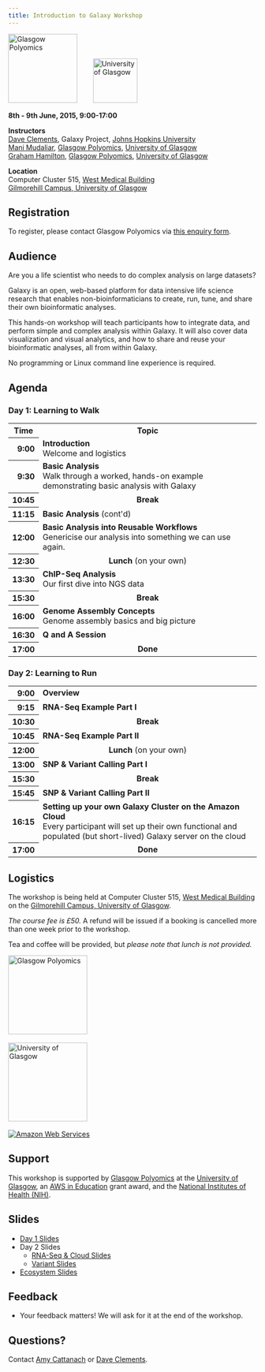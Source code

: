 ```yaml
---
title: Introduction to Galaxy Workshop
---
```

<div class='center'>
<a href='http://www.polyomics.gla.ac.uk/'><img src="/src/images/logos/GlasgowPolyomics.jpg" alt="Glasgow Polyomics" height="140" /></a>
&nbsp;&nbsp;&nbsp;&nbsp;&nbsp;&nbsp; 
<a href='http://www.gla.ac.uk/'><img src="/src/images/logos/UGlasgowLogo.jpg" alt="University of Glasgow" height="90" /></a> 


**8th - 9th June, 2015, 9:00-17:00**

**Instructors** <br /> 
[Dave Clements](/src/dave-clements/index.md), Galaxy Project, [Johns Hopkins University](http://www.jhu.edu)<br />
[Mani Mudaliar](http://www.polyomics.gla.ac.uk/biog-manimudaliar.html), [Glasgow Polyomics](http://www.polyomics.gla.ac.uk/), [University of Glasgow](http://www.gla.ac.uk/)<br />
[Graham Hamilton](http://www.polyomics.gla.ac.uk/biog-ghamilton.html),  [Glasgow Polyomics](http://www.polyomics.gla.ac.uk/), [University of Glasgow](http://www.gla.ac.uk/)<br />

**Location** <br />
Computer Cluster 515, [West Medical Building](https://www.google.com/maps/d/viewer?mid=zZknrdmWVuSw.keZz3F2UsyRc)<br /> [Gilmorehill Campus, University of Glasgow](https://www.google.com/maps/d/viewer?mid=zZknrdmWVuSw.keZz3F2UsyRc)

</div>

## Registration

To register, please contact Glasgow Polyomics via [this enquiry form](http://www.polyomics.gla.ac.uk/enquiry.php).

## Audience

Are you a life scientist who needs to do complex analysis on large datasets?

Galaxy is an open, web-based platform for data intensive life science research that enables non-bioinformaticians to create, run, tune, and share their own bioinformatic analyses.

This hands-on workshop will teach participants how to integrate data, and perform simple and complex analysis within Galaxy.  It will also cover data visualization and visual analytics, and how to share and reuse your bioinformatic analyses, all from within Galaxy.

No programming or Linux command line experience is required.

## Agenda

### Day 1: Learning to Walk

<table>
  <tr class="th" >
    <th> Time </th>
    <th> Topic </th>
  </tr>
  <tr>
    <th style=" text-align: right;"> 9:00 </th>
    <td> <strong>Introduction</strong><div class='indent'>Welcome and logistics</div> </td>
  </tr>
  <tr>
    <th style=" text-align: right;"> 9:30 </th>
    <td> <strong>Basic Analysis</strong><div class='indent'>Walk through a worked, hands-on example demonstrating basic analysis with Galaxy</div> </td>
  </tr>
  <tr>
    <th style=" text-align: right;"> 10:45 </th>
    <td style=" text-align: center;"> <strong>Break</strong> </td>
  </tr>
  <tr>
    <th style=" text-align: right;"> 11:15 </th>
    <td> <strong>Basic Analysis</strong> (cont'd)</td>
  </tr>
  <tr>
    <th style=" text-align: right;"> 12:00 </th>
    <td> <strong>Basic Analysis into Reusable Workflows</strong> <div class='indent'>Genericise our analysis into something we can use again.</div> </td>
  </tr>
  <tr>
    <th style=" text-align: right;"> 12:30 </th>
    <td style=" text-align: center;"> <strong>Lunch</strong> (on your own) </td>
  </tr>
  <tr>
    <th style=" text-align: right;"> 13:30 </th>
    <td> <strong>ChIP-Seq Analysis</strong><div class='indent'>Our first dive into NGS data</div> </td>
  </tr>
  <tr>
    <th style=" text-align: right;"> 15:30 </th>
    <td style=" text-align: center;"> <strong>Break</strong> </td>
  </tr>
  <tr>
    <th style=" text-align: right;"> 16:00 </th>
    <td> <strong>Genome Assembly Concepts</strong><div class='indent'>Genome assembly basics and big picture</div>  </td>
  </tr>
  <tr>
    <th style=" text-align: right;"> 16:30 </th>
    <td> <strong>Q and A Session</strong> </td>
  </tr>
  <tr>
    <th style=" text-align: right;"> 17:00 </th>
    <td style=" text-align: center;"> <strong>Done</strong> </td>
  </tr>
</table>


### Day 2: Learning to Run

<table>
  <tr>
    <th style=" text-align: right;"> 9:00 </th>
    <td> <strong>Overview</strong> </td>
  </tr>
  <tr>
    <th style=" text-align: right;"> 9:15 </th>
    <td> <strong>RNA-Seq Example Part I</strong> </td>
  </tr>
  <tr>
    <th style=" text-align: right;"> 10:30 </th>
    <td style=" text-align: center;"> <strong>Break</strong> </td>
  </tr>
  <tr>
    <th style=" text-align: right;"> 10:45 </th>
    <td> <strong>RNA-Seq Example Part II</strong> </td>
  </tr>
  <tr>
    <th style=" text-align: right;"> 12:00 </th>
    <td style=" text-align: center;"> <strong>Lunch</strong> (on your own) </td>
  </tr>
  <tr>
    <th style=" text-align: right;"> 13:00 </th>
    <td> <strong>SNP & Variant Calling Part I</strong>  </td>
  </tr>
  <tr>
    <th style=" text-align: right;"> 15:30 </th>
    <td style=" text-align: center;"> <strong>Break</strong> </td>
  </tr>
  <tr>
    <th style=" text-align: right;"> 15:45 </th>
    <td> <strong> SNP & Variant Calling Part II</strong> </td>
  </tr>
  <tr>
    <th style=" text-align: right;"> 16:15 </th>
    <td> <strong>Setting up your own Galaxy Cluster on the Amazon Cloud</strong><div class='indent'>Every participant will set up their own functional and populated (but short-lived) Galaxy server on the cloud </div> </td>
  </tr>
  <tr>
    <th style=" text-align: right;"> 17:00 </th>
    <td style=" text-align: center;"> <strong>Done</strong> </td>
  </tr>
</table>



## Logistics

The workshop is being held at Computer Cluster 515, [West Medical Building](https://www.google.com/maps/d/viewer?mid=zZknrdmWVuSw.keZz3F2UsyRc) on the [Gilmorehill Campus, University of Glasgow](https://www.google.com/maps/d/viewer?mid=zZknrdmWVuSw.keZz3F2UsyRc).

*The course fee is £50.*  A refund will be issued if a booking is cancelled more than one week prior to the workshop.

Tea and coffee will be provided, but *please note that lunch is not provided.*

<div class='right center'>
<a href='http://www.polyomics.gla.ac.uk/'><img src="/src/images/logos/GlasgowPolyomics.jpg" alt="Glasgow Polyomics" width="160" /></a><br /><br />
<a href='http://www.gla.ac.uk/'><img src="/src/images/logos/UGlasgowLogo.jpg" alt="University of Glasgow" width="160" /></a><br /><br />
<a href='http://aws.amazon.com/'><img src="/src/images/logos/AWSLogo.png" alt="Amazon Web Services" /></a>
</div>

## Support

This workshop is supported by [Glasgow Polyomics](http://www.polyomics.gla.ac.uk/) at the [University of Glasgow](http://www.gla.ac.uk/), an [AWS in Education](http://aws.amazon.com/education/) grant award, and the [National Institutes of Health (NIH)](http://www.nih.gov).

## Slides

* [Day 1 Slides](PLACEHOLDER_ATTACHMENT_URL/src/documents/presentations/2015UGlasgowWorkshop_Day1.pdf) 
* Day 2 Slides
  * [RNA-Seq & Cloud Slides](PLACEHOLDER_ATTACHMENT_URL/src/documents/presentations/2015UGlasgowWorkshop_Day2_RNA_Cloud.pdf) 
  * [Variant Slides](PLACEHOLDER_ATTACHMENT_URL/src/documents/presentations/2015UGlasgowWorkshop_Day2_Varaint.pdf) 
* [Ecosystem Slides](PLACEHOLDER_ATTACHMENT_URL/src/documents/presentations/2015UGlasgowWorkshop_Ecosystem.pdf) 

## Feedback

* Your feedback matters!  We will ask for it at the end of the workshop.

## Questions?

Contact [Amy Cattanach](http://www.gla.ac.uk/stafflist/?action=person&id=4cddece38a97) or [Dave Clements](/src/dave-clements/index.md).
